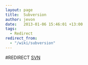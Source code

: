 ```yaml
---
layout: page
title:  Subversion
author: jevon
date:   2013-01-06 15:46:01 +13:00
tags:
  - Redirect
redirect_from:
  - "/wiki/subversion"
---
```


#REDIRECT [SVN](svn.md)
